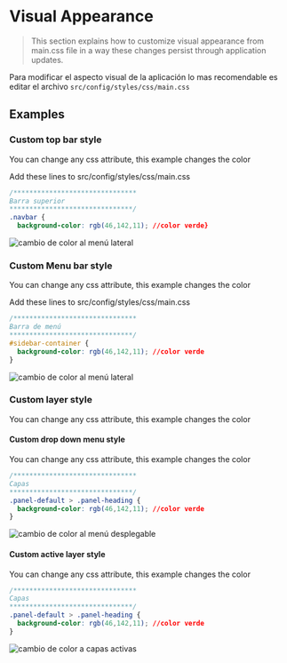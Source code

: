 # Visual Appearance

   > This section explains how to customize visual appearance from main.css file in a way these changes persist through application updates.

Para modificar el aspecto visual de la aplicación lo mas recomendable es editar el archivo  `src/config/styles/css/main.css` 

## Examples

### Custom top bar style

You can change any css attribute, this example changes the color

Add these lines to src/config/styles/css/main.css 

```css
/*******************************
Barra superior
*******************************/
.navbar {
  background-color: rgb(46,142,11); //color verde}
```

![cambio de color al menú lateral](img/custom-color-navbar.png)

### Custom Menu bar style

You can change any css attribute, this example changes the color

Add these lines to src/config/styles/css/main.css 



```css
/*******************************
Barra de menú
*******************************/
#sidebar-container {
  background-color: rgb(46,142,11); //color verde
}
```

![cambio de color al menú lateral](img/custom-color-sidebar-container.png)

### Custom layer style

You can change any css attribute, this example changes the color

#### Custom drop down menu style

You can change any css attribute, this example changes the color


```css
/*******************************
Capas
*******************************/
.panel-default > .panel-heading {
  background-color: rgb(46,142,11); //color verde
}
```

![cambio de color al menú desplegable](img/custom-color-menu-item.png)

#### Custom active layer style

You can change any css attribute, this example changes the color

```css
/*******************************
Capas
*******************************/
.panel-default > .panel-heading {
  background-color: rgb(46,142,11); //color verde
}
```

![cambio de color a capas activas](img/custom-layers-color.png)